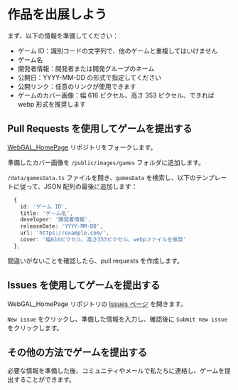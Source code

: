 # 作品を出展しよう

まず、以下の情報を準備してください：

* ゲーム ID：識別コードの文字列で、他のゲームと重複してはいけません
* ゲーム名
* 開発者情報：開発者または開発グループのネーム
* 公開日：YYYY-MM-DD の形式で指定してください
* 公開リンク：任意のリンクが使用できます
* ゲームのカバー画像：幅 616 ピクセル、高さ 353 ピクセル、できれば webp 形式を推奨します

## Pull Requests を使用してゲームを提出する

[WebGAL_HomePage](https://github.com/MakinoharaShoko/WebGAL_HomePage) リポジトリをフォークします。

準備したカバー画像を `/public/images/games` フォルダに追加します。

`/data/gamesData.ts` ファイルを開き、`gamesData` を検索し、以下のテンプレートに従って、JSON 配列の最後に追加します：

```typescript
  {
    id: 'ゲーム ID',
    title: 'ゲーム名',
    developer: '開発者情報',
    releaseDate: 'YYYY-MM-DD',
    url: 'https://example.com/',
    cover: '幅616ピクセル、高さ353ピクセル、webpファイルを推奨'
  },
```

間違いがないことを確認したら、pull requests を作成します。

## Issues を使用してゲームを提出する

WebGAL_HomePage リポジトリの [Issues ページ](https://github.com/MakinoharaShoko/WebGAL_HomePage/issues) を開きます。

`New issue` をクリックし、準備した情報を入力し、確認後に `Submit new issue` をクリックします。

## その他の方法でゲームを提出する

必要な情報を準備した後、コミュニティやメールで私たちに連絡し、ゲームを提出することができます。

